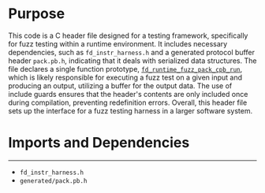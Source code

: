 # Purpose
This code is a C header file designed for a testing framework, specifically for fuzz testing within a runtime environment. It includes necessary dependencies, such as `fd_instr_harness.h` and a generated protocol buffer header `pack.pb.h`, indicating that it deals with serialized data structures. The file declares a single function prototype, [`fd_runtime_fuzz_pack_cpb_run`](#fd_runtime_fuzz_pack_cpb_run), which is likely responsible for executing a fuzz test on a given input and producing an output, utilizing a buffer for the output data. The use of include guards ensures that the header's contents are only included once during compilation, preventing redefinition errors. Overall, this header file sets up the interface for a fuzz testing harness in a larger software system.
# Imports and Dependencies

---
- `fd_instr_harness.h`
- `generated/pack.pb.h`


